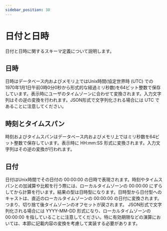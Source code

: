 ```yaml
---
sidebar_position: 30
---
```


# 日付と日時

日付と日時に関するスキーマ定義について説明します。

## 日時

日時はデータベース内およびメモリ上ではUnix時間(協定世界時 (UTC) での1970年1月1日午前0時0分0秒から形式的な経過ミリ秒数)を64ビット整数で保存しています。表示時にユーザのタイムゾーンに合わせて変換されます。入力文字列はその逆の変換を行われます。JSON形式で文字列化される場合には UTC であることに注意してください。

## 時刻とタイムスパン

時刻およびタイムスパンはデータベース内およびメモリ上ではミリ秒数を64ビット整数で保存しています。表示時に HH:mm:SS 形式に変換されます。入力文字列はその逆の変換が行われます。

## 日付

日付はUnix時間でその日付の 00:00:00 の日時で表現されます。時刻やタイムスパンとの加減算や比較を行う際には、ローカルタイムゾーンの 00:00:00 にずらしてから計算を行います。結果の型は日時型になります。日時型から日付型へのキャストは、直近のローカルタイムゾーンの 00:00:00 の日付に変換されます。つまり、切り捨て後タイムゾーンのオフセットが戻されます。
JSON形式で文字列化される場合には YYYY-MM-DD 形式になり、ローカルタイムゾーンの 00:00:00 を指していることに注意してください。特に有効期限などの演算においては、本節に記載内容の変換を考慮して実装する必要があります。
